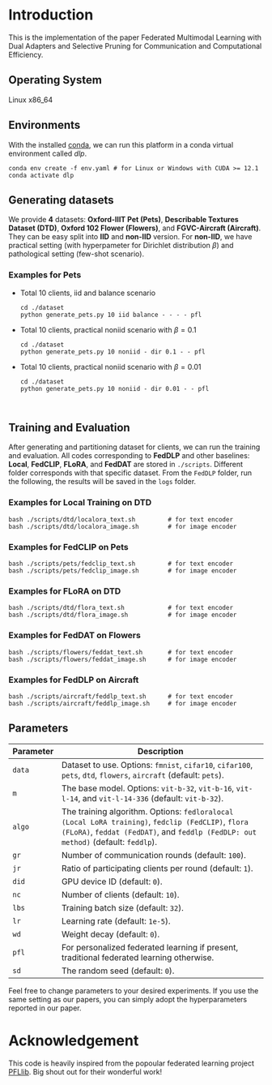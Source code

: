 # Introduction

This is the implementation of the paper Federated Multimodal Learning with Dual Adapters and Selective Pruning for Communication and Computational Efficiency. 

## Operating System
Linux x86_64

## Environments
With the installed [conda](https://repo.anaconda.com/miniconda/Miniconda3-latest-Linux-x86_64.sh), we can run this platform in a conda virtual environment called *dlp*. 
```
conda env create -f env.yaml # for Linux or Windows with CUDA >= 12.1
conda activate dlp
```

## Generating datasets

We provide **4** datasets: **Oxford-IIIT Pet (Pets)**,  **Describable Textures Dataset (DTD)**, **Oxford 102 Flower (Flowers)**, and **FGVC-Aircraft (Aircraft)**. They can be easy split into **IID** and **non-IID** version. For **non-IID**, we have practical setting (with hyperpameter for Dirichlet distribution $\beta$) and pathological setting (few-shot scenario). 

### Examples for **Pets**
- Total 10 clients, iid and balance scenario
    ```
    cd ./dataset
    python generate_pets.py 10 iid balance - - - - pfl
    ```

- Total 10 clients, practical noniid scenario with $\beta = 0.1$ 
    ```
    cd ./dataset
    python generate_pets.py 10 noniid - dir 0.1 - - pfl
    ```

- Total 10 clients, practical noniid scenario with $\beta = 0.01$ 
    ```
    cd ./dataset
    python generate_pets.py 10 noniid - dir 0.01 - - pfl



## Training and Evaluation

After generating and partitioning dataset for clients, we can run the training and evaluation. All codes corresponding to **FedDLP** and other baselines: **Local**, **FedCLIP**, **FLoRA**, and **FedDAT** are stored in `./scripts`. Different folder corresponds with that specific dataset. From the `FedDLP` folder, run the following, the results will be saved in the `logs` folder.

### Examples for **Local Training** on **DTD** 
```
bash ./scripts/dtd/localora_text.sh         # for text encoder
bash ./scripts/dtd/localora_image.sh        # for image encoder
```

### Examples for **FedCLIP** on **Pets** 
```
bash ./scripts/pets/fedclip_text.sh         # for text encoder
bash ./scripts/pets/fedclip_image.sh        # for image encoder
```

### Examples for **FLoRA** on **DTD** 
```
bash ./scripts/dtd/flora_text.sh            # for text encoder
bash ./scripts/dtd/flora_image.sh           # for image encoder
```

### Examples for **FedDAT** on **Flowers** 
```
bash ./scripts/flowers/feddat_text.sh       # for text encoder
bash ./scripts/flowers/feddat_image.sh      # for image encoder
```

### Examples for **FedDLP** on **Aircraft**
```
bash ./scripts/aircraft/feddlp_text.sh      # for text encoder
bash ./scripts/aircraft/feddlp_image.sh     # for image encoder
```

## Parameters

| Parameter | Description |
| --------- | ----------- |
|`data`     | Dataset to use. Options: `fmnist`, `cifar10`, `cifar100`, `pets`, `dtd`, `flowers`, `aircraft` (default: `pets`).|          
| `m`       | The base model. Options: `vit-b-32`, `vit-b-16`, `vit-l-14`, and `vit-l-14-336` (default: `vit-b-32`).|
| `algo`    | The training algorithm. Options: `fedloralocal (Local LoRA training)`, `fedclip (FedCLIP)`, `flora (FLoRA)`, `feddat (FedDAT)`, and `feddlp (FedDLP: out method)` (default: `feddlp`).|
| `gr`      | Number of communication rounds (default: `100`). |
| `jr`      | Ratio of participating clients per round (default: `1`). |
| `did`     | GPU device ID (default: `0`). |
| `nc`      | Number of clients (default: `10`). |
| `lbs`     | Training batch size (default: `32`). |
| `lr`      | Learning rate (default: `1e-5`). |
| `wd`      | Weight decay (default: `0`). |
| `pfl`     | For personalized federated learning if present, traditional federated learning otherwise. |
| `sd`      | The random seed (default: `0`). |


Feel free to change parameters to your desired experiments. If you use the same setting as our papers, you can simply adopt the hyperparameters reported in our paper.

# Acknowledgement

This code is heavily inspired from the popoular federated learning project [PFLlib](https://github.com/TsingZ0/PFLlib). Big shout out for their wonderful work!